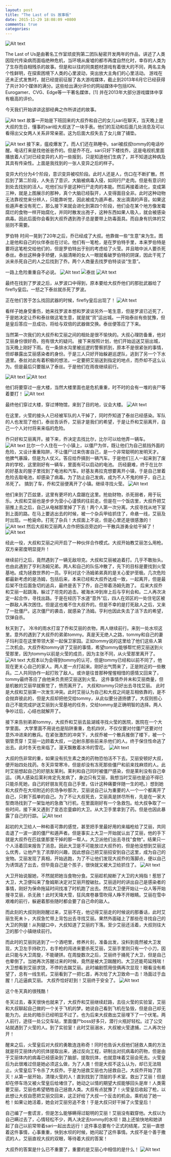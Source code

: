 ```yaml
---
layout: post
title: "The Last of Us 故事板"
date: 2015-11-29 18:08:09 +0800
comments: true
categories: 
---
```


![Alt text](/images/thelou2.jpg)

The Last of Us是由著名工作室顽皮狗第二团队秘密开发两年的作品，讲述了人类因现代传染病而面临绝种危机，当环境从废墟的都市再度自然化时，幸存的人类为了生存而自相残杀的故事。但是和以往的同类题材游戏有着很大的不同，两名主角个性鲜明，在探索困境下人类的心里波动，突出放大主角们的心里活动。
游戏在还未正式发售时，就已经提前征服了各大游戏媒体，截止到2013年6月它已经获得了共计30个媒体的满分。这些给出满分评价的网站媒体中包括IGN、Eurogamer、CVG、Edge等一干著名媒体，[1]  并在2013年大部分游戏媒体中享有极高的评价。

 今天我们开始讲讲这部经典之作所讲述的故事。
<!--more-->

![Alt text](/images/15.jpg)
故事一开始是下班回来的大叔乔和自己的女儿sari在聊天，当天晚上是大叔的生日，懂事的sari给大叔送了一块手表。他们的互动和后面几处消息及可以看得出父女两人关系非常亲密。这为后面大叔失去了女儿做了铺垫。


![Alt text](/images/7.jpg)
接下来，瘟疫爆发了。而人们还在熟睡中。sari被叔叔tommy的电话吵醒。电话打来是找他爸爸乔的。但是乔不在。sari只好下楼找乔。这是电视机里面播放着人们对已经变异的人的一些报到，只是知道他们生病了，并不知道这种病及其具有传染性。上面是我找到的一张人变异之后的样子。

变异大约分为4个阶段，意识变异被咬阶段。此时人还是人，伤口在不断扩散。然后到了第二阶段，人失去了意识，大脑被病毒入侵，如同行尸走肉。但是有意识的到处去找别的活人。吃他们似乎是这种行尸走肉的本能。然后再接着进化，变成第三种，就是上图展示的那种，真个大脑已经裂开，人变得面目全非。此时这种动物无法靠视觉来分辨人，只能靠听觉，因此被成为遁声者。发出滴滴的声音。如果这些遁声者没有死亡，那么接下来就会进化到第四个阶段，他们会在某个地方像发霉腐烂的食物一样开始腐化，并同时散发出孢子，这种东西如果人吸入，就会被感染病毒。因此后面你会看到大叔乔遇到孢子总是要带上防毒面具。而自身有抗体的艾丽则不需要。



罗伯特
时间一晃到了20年之后，乔已经成了大叔。他靠做一些“生意”来为生。图上是他和自己的伙伴泰丝在讨论。他们有一笔枪，是在罗伯特手里，本来罗伯特是要将这笔枪交给他们的，但是罗伯特出于别的考虑给了火莹。并且暗中派人要杀死泰丝。泰丝这种身手矫健，头脑清晰的女人一眼就看破罗伯特的阴谋，因此干死了派来杀死自己的人之后找到了乔。两个人商量去找罗伯特谈谈“生意”。

一路上危险重重自不必说。
![Alt text](/images/18.jpg)
![泰丝](/images/泰丝.png)
![Alt text](/images/若波.png)

最终在找到了罗波之后，从罗波口中得到，原本要给大叔乔他们的那批武器给了firefly皇后。一怒之下泰丝就杀死了罗波。

正在他们苦于怎么找回武器的时候，firefly皇后出现了！
![Alt text](/images/firfly.png)

看样子她身受重伤，她来找罗波本想和罗波谈另外一笔生意，但是罗波已近死了，于是她决定让乔和泰丝做这笔生意，就是就“货”运出城。一开始泰丝有些犹豫，但是皇后答应一旦成功，将给与双倍的武器做交换。泰丝便答应了下来。

当然第一次我们的大叔乔和艾丽之间的相处是很不愉快的。大叔心理防备重，他对艾丽身份很好奇。抱有很大的疑问。
接下来按照计划，他们开始运送艾丽出城，当天晚上刚好下雨。在一条排水沟里被巡逻的警察抓到，原本不是很紧张的事情，但却暴露出艾丽感染者的身份。于是三人只好开始躲避巡逻队，逃到了另一个下水道里。泰丝对此有着积极的想法，一定要把艾丽送到指定的地点，而乔却不这么认为。但是最后只要服从了泰丝。于是他们在雨夜继续前行。

![Alt text](/images/雨夜2.jpg)
![Alt text](/images/雨夜3.jpg)

他们将要穿过一座大楼，当然大楼里面也是危机重重，时不时的会有一堆的丧尸等着要打！
![Alt text](/images/雨夜大楼.jpg)

最终他们穿过大楼，穿过博物馆，来到了目的地，议会大楼。
![Alt text](/images/议会大楼.jpg)

在这里，火莹的接头人已经被军队的人干掉了，同时乔知道了泰丝已经感染。军队的人也发现了他们，泰丝告诉乔，艾丽才是我们的希望，于是让乔和艾丽离开，自己一个人对付将来来临的危险。

乔只好和艾丽离开。接下来，乔决定去找比尔，比尔可以给他弄一辆车。
![Alt text](/images/bier.png)
比尔一个人住在一个小镇上，以僵尸为伴，既让他们为自己抵挡外面的危险，又设计重重陷阱，不让僵尸过来伤害自己，是一个非常聪明的发明天才。
他脾气暴躁，但是为人仗义。答应给乔搞到一辆汽车。于是他们三人一起来到了废弃的学校，这里刚好有一辆车，里面有可以启动的电池。
历经磨难，终于在比尔的好基友的屋子里找到了电池和汽车。好基友弗拉克想要离开小镇，于是自己冒着危险去取电池，却感染了病毒。为了防止自己发病，成为不人不鬼的样子，自己上吊死了。
搞到了车，乔和艾丽便离开了小镇。继续寻找火莹。
![Alt text](/images/离开比尔.jpg)

他们来到了匹兹堡，这里有更坏的人盘踞在这里。抢劫财物，杀死弱者，用于玩乐。大叔和艾丽也是步步为营小心谨慎的往前走。但是在一个饭店里，大叔乔把艾丽推上去之后，自己从电梯那里掉了下去！两个人第一次分离。大叔寻找从地下室到上面的路。在马上要逃出去的时候，被一个杂兵甲给抓住了，命悬一线，艾丽及时出现。一枪毙命。打死了杂兵！大叔面上不说，但是心里还是很感激的！
![Alt text](/images/信任.jpg)
然后大叔和艾丽两人合作把饭店旁边的一干散兵游勇全给干掉了！
![Alt text](/images/授枪.jpg)

经此一役，大叔和艾丽之间开启了一种伙伴合作模式。大叔开始教艾丽怎么用枪。双方亲密度明显提升！

继续前行之后，竟然遇到了一辆无敌坦克。大叔和艾丽被追着打。几乎不敢抬头。也由此遇到了亨利汤姆兄弟。两人和自己的队伍冲散了，先下的目标是要找到火莹基地。成为拯救世界的一员。亨利对这个汤姆弟弟真的是关心爱护至极。几次危险都最新考虑的是汤姆，包括后来，本来已经和大叔乔达成一致，一起离开，但是最后架不住后面急切的追兵，最终是丢下了乔，自己带着汤姆先跑了。
后来大叔乔和艾丽一起跳海，躲过了坦克的追击。被海水冲到岸上后与亨利会和。二人再次决定一起合作，寻找出路。于是在经历下水道“意外”后，四人在郊区的一处住宅区被一群敌人再次困住。但是这也难不住大叔乔的。但是不幸的是打死敌人之后，又来了一批僵尸。这次僵尸的袭击，就感染了汤姆。亨利也因此失去了活下去的希望，饮弹自杀。

秋天到了。
冷冷的雨水打湿了乔和艾丽的衣物，两人继续前行。来到一处水坝这里。意外的遇到了大叔乔的弟弟tommy。真是天无绝人之路，tommy和自己的妻子玛利亚在这里带领大家一起保卫家园。正如tommy说的这里给了他们这些人第二次机会。大叔乔和tommy讲了艾丽的事情，希望tommy能够帮忙把艾丽送到火莹那里，因为tommy以前是火莹的成员，因为主张不同，从火莹那里离开了。
![Alt text](/images/tommy.png)
大叔本以为会得到tommy的认可，但是tommy已经和以前不同了，他现在更关心自己的家人。两人差一点打起来。刚好出气筒来了，正是附近的一些散兵。二人共同协作一起打败了敌人。或许是往昔那种惺惺相惜的感情又回来了，tommy最终答应了由他来负责把艾丽送到火莹。
这件事情乔并未和艾丽商量，但是机敏的艾丽早就察觉了，愤而离开了。
大叔和tommy只好出去寻找艾丽。
此时是大叔和艾丽第一次发生冲突。此时艾丽认为自己和大叔之间是互相依靠的，是不会抛弃彼此的，但是大叔却把他交给tommy，从此似要分道扬镳了。大叔则担心自己不能完成护送艾丽到火莹基地的任务，交给tommy是正确明智的选择。两人争吵过后，心结也就解开了。

接下来告别弟弟tommy，大叔乔和艾丽去盐湖城寻找火莹的医院，医院在一个大学里面。 大学里面不用说也是陷阱重重，危机四伏，不仅仅要对付僵尸还要对付意外冲进来的散兵。在紧张激烈的冲突下，大叔乔被一个散兵推倒了楼下，被一个钢管贯穿！艾丽一边顾着大叔，一边射杀那些前来杀他们的人。终于保住性命逃了出去。此时冬天也来临了。漫天飘散着冰冷的雪花。
![Alt text](/images/1448790842144.png)

大叔的伤非常的重，如果没有抗生素之类的药物恐怕活不下去。艾丽安顿好大叔，便开始四处找药。冬天异常寒冷，但是却没有冻死那些僵尸和前来找麻烦的人。此时艾丽想起自己的好朋友莱利。莱利和自己同时被僵尸感染，但是莱利没有自己幸运。（两人感染后莱利肯定先发病了，身边只有艾丽，我想当时艾丽也是迫不得已只能杀死她，自己的好朋友死在自己手里，估计这种痛要伴随一生的吧。）想到她和大叔乔在大坝附近的农场争吵那次，艾丽说自己认为重要的人一个一个都离开了自己，只剩下孤单的自己。为了不让大叔死去，艾丽真是拼尽所有，先是在一家大型商场找到了一架坠地的急救飞行机，在里面刚好有一个急救包。给大叔争取了一些时间，接下来又遇到了变态恋童癖的大卫。从大卫手里拿到了药。但是也因此暴露了自己的行踪。
![Alt text](/images/1448791072332.png)

起初的大卫给人一种和善可靠的感觉，甚至把手里最好用的来福枪给了艾丽，共同击退了一波一波的僵尸和遁声者。但是事实上大卫一开始就认出了艾丽，他的手下就是大叔乔在匹兹堡那里干掉的那一帮人。大卫派他们出去寻找"食物"。结果只一个人活着回来报告了消息。因此大卫是不可能放过大叔乔的，但是他没想到艾丽这么优秀，让他产生了浓厚的兴趣，因此想自己把艾丽招安到自己这里，成为自己的宠物。艾丽发现了真相，开始逃跑，为了不让他们发现大叔乔的落脚点，便以自己为诱饵逃了出去，但毕竟自己是个孩子，很快就又被大卫给抓住了。
![Alt text](/images/1448791224205.png)

大卫开始说服她，不然就把她当食物分食。艾丽趁机拗断了大卫的大拇指！惹怒了大卫，大卫便叫来了詹姆斯决定对艾丽开膛破肚。艾丽适时的讲出自己是感染者的事情，刚好为保命拖延时间找准了时机跑了出去。然后大卫便开始让一众人等开始搜寻艾丽，杀无赦！此时天降大雪，狂风席卷暴雪吹得人睁不开眼睛。艾丽在雪中艰难的前行，躲避着那些随时都会要了自己命的敌人。

而此刻的大叔则刚刚醒过来，艾丽不在，他记得艾丽走的时候说的那番话，此时艾丽生死未卜，大叔急忙带上背包出去寻找艾丽。果然外面碰上了那些在寻找自己的大卫的狗腿！从狗腿口中，大叔知道了艾丽的下落。至少艾丽还活着，大叔则往大卫的那个小镇继续前行。

而此时的艾丽则逃到了一个酒吧里，修养片刻，准备出发，没料到竟然被大卫发现，大卫左手持砍刀，右手枪的闯进来要杀死艾丽，艾丽手里则只有一个小刀，因此只能与大卫周旋，不能硬拼。在周旋数次之后，艾丽终于捅死了大卫，但是自己也晕倒了。当她再次苏醒过来的时候，竟然是被大卫踹醒的。大卫还能苟延残喘！大卫想看到艾丽求饶，不停的去踹艾丽。此时编剧惯用伎俩再次显现！眼看没有希望了，总有一线生机，艾丽看到了一把匕首，再次给了大卫致命一击！场面过于血腥！几近逼疯艾丽。
大叔乔恰好赶到！艾丽终于安全了。
![Alt text](/images/1448791447750.png)

这个冬天真的很残酷！

冬天过去，春天很快也就来了，大叔乔和艾丽继续赶路，去往火莹的实验室，艾丽和大叔聊起自己做的一个关于飞机的梦。她说自己看到飞机在坠毁，但是自己却无能为力。此处的暗示已经明显不过了。也为后来大叔救出艾丽埋下了一个伏笔。两人前行，途径一处公交车站，里面僵尸boss好多只，潜行火瓶好轻松。过了公交站就遇到了火莹的人。到了实验室！此时艾丽溺水，大叔被火莹逮捕，二人再次分开！

醒来之后，火莹皇后对大叔的勇敢连连称奇！同时也告诉大叔他们拯救人类的方法就是将艾丽体内的抗体提取出来，通过反向工程，研制出对抗病毒的药物，但是由于艾丽体内的病毒已经感染到了脑部，提取抗体，也就意味着艾丽会死去。火莹皇后为此很难过但是她必须这么做，为了人类！但是大叔不这么认为，却已无法阻止。火莹皇后下令杀了大叔乔。于是为拯救艾丽也为拯救自己，大叔乔开始了团灭！从第一层开始，清理火莹的人！直到找到了顶层的手术室。救出了艾丽！但是却在停车场又被火莹皇后给堵住了。她动之以情的期望大叔能够回头是岸！人类需要艾丽，艾丽也希望牺牲自己拯救人类。大叔有点犹豫了！火莹皇后收起了枪，以此想让大叔自愿把艾丽交回来，这正好给了大叔一个反击的机会。乘机给了她一枪！如果让她活着，她会对艾丽穷追不舍！于是大叔只好干掉了火莹皇后！

自己编了一套谎言，但是怎么能够瞒得过聪明的艾丽！艾丽没有戳穿他。大叔以为自己瞒过去了，心情轻松不少，两人决定去tommy的水坝！路上还愉快地和她讲起了自己以前常带着sari一起出去远行！这件事总要有个正式的结尾，艾丽一直想着这件事情，心事重重，快到水坝的时候，她问起了这件事情。大叔不是个善于撒谎的人，艾丽直视大叔的双眼，等待着大叔的答案！

大叔乔的答案是什么已不重要了，重要的是艾丽心中相信的是什么！
![Alt text](/images/8.jpg)



